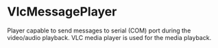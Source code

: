 # VlcMessagePlayer
Player capable to send messages to serial (COM) port during the video/audio playback. VLC media player is used for the media playback.
